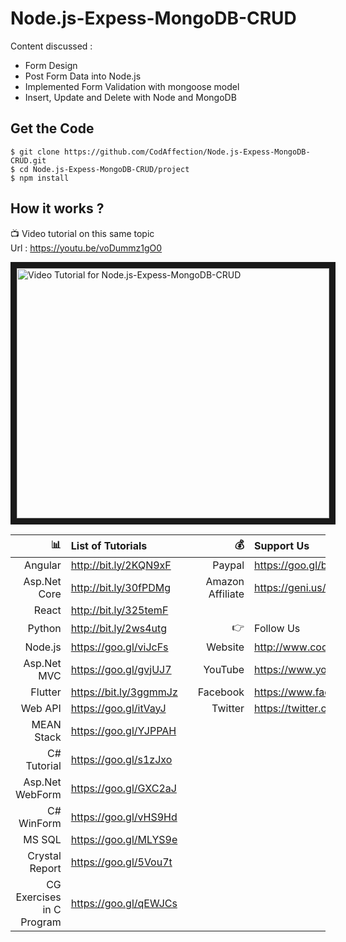 # Node.js-Expess-MongoDB-CRUD

Content discussed : 
 - Form Design 
 - Post Form Data into Node.js
 - Implemented Form Validation with mongoose model
 - Insert, Update and Delete with Node and MongoDB

## Get the Code

```
$ git clone https://github.com/CodAffection/Node.js-Expess-MongoDB-CRUD.git
$ cd Node.js-Expess-MongoDB-CRUD/project
$ npm install
```

 ## How it works ?
 
 :tv: Video tutorial on this same topic  
 Url : https://youtu.be/voDummz1gO0
 
<a href="http://www.youtube.com/watch?feature=player_embedded&v=voDummz1gO0
" target="_blank"><img src="http://img.youtube.com/vi/voDummz1gO0/0.jpg" 
alt="Video Tutorial for Node.js-Expess-MongoDB-CRUD" width="500" height="400" border="10" /></a>


| :bar_chart:               |  List of Tutorials   |   | :moneybag:           | Support Us                           |
|--------------------------:|:---------------------|---|---------------------:|:-------------------------------------|
| Angular                   |http://bit.ly/2KQN9xF |   |Paypal                | https://goo.gl/bPcyXW                |
| Asp.Net Core              |http://bit.ly/30fPDMg |   |Amazon   Affiliate    | https://geni.us/JDzpE                |
| React                     |http://bit.ly/325temF |   |
| Python                    |http://bit.ly/2ws4utg |   | :point_right:        | Follow Us                            |
| Node.js                   |https://goo.gl/viJcFs |   |Website               |http://www.codaffection.com          |
| Asp.Net MVC               |https://goo.gl/gvjUJ7 |   |YouTube               |https://www.youtube.com/codaffection  |
| Flutter                   |https://bit.ly/3ggmmJz|   |Facebook              |https://www.facebook.com/codaffection |
| Web API                   |https://goo.gl/itVayJ |   |Twitter               |https://twitter.com/CodAffection      |
| MEAN Stack                |https://goo.gl/YJPPAH |   |
| C# Tutorial               |https://goo.gl/s1zJxo |   |
| Asp.Net WebForm           |https://goo.gl/GXC2aJ |   |
| C# WinForm                |https://goo.gl/vHS9Hd |   |
| MS SQL                    |https://goo.gl/MLYS9e |   |
| Crystal Report            |https://goo.gl/5Vou7t |   |
| CG Exercises in C Program |https://goo.gl/qEWJCs |   |

